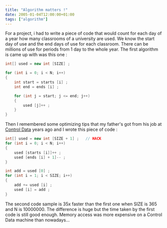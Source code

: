 ```yaml
---
title: "Algorithm matters !"
date: 2005-01-04T12:00:00+01:00
tags: ["algorithm"]
---
```


For a project, i had to write a piece of code that would count for each day of a year how many classrooms of a university are used. We know the start day of use and the end days of use for each classroom. There can be millions of use for periods from 1 day to the whole year. The first algorithm is came up with was this one :

```java
int[] used = new int [SIZE] ;

for (int i = 0; i < N; i++)
{
	int start = starts [i] ;
	int end = ends [i] ;

	for (int j = start; j <= end; j++)
	{
		used [j]++ ;
	}
}
```

Then I remembered some optimizing tips that my father's got from his job at <a href="http://en.wikipedia.org/wiki/Control_Data_Corporation">Control Data</a> years ago and I wrote this piece of code :

```java
int[] used = new int [SIZE + 1] ;	// HACK
for (int i = 0; i < N; i++)
{
	used [starts [i]]++ ;
	used [ends [i] + 1]-- ;
}

int add = used [0] ;
for (int i = 1; i < SIZE; i++)
{
	add += used [i] ;
	used [i] = add ;
}
```

The second code sample is 35x faster than the first one when SIZE is 365 and N is 10000000. The difference is huge but the time taken by the first code is still good enough. Memory access was more expensive on a Control Data machine than nowadays...

